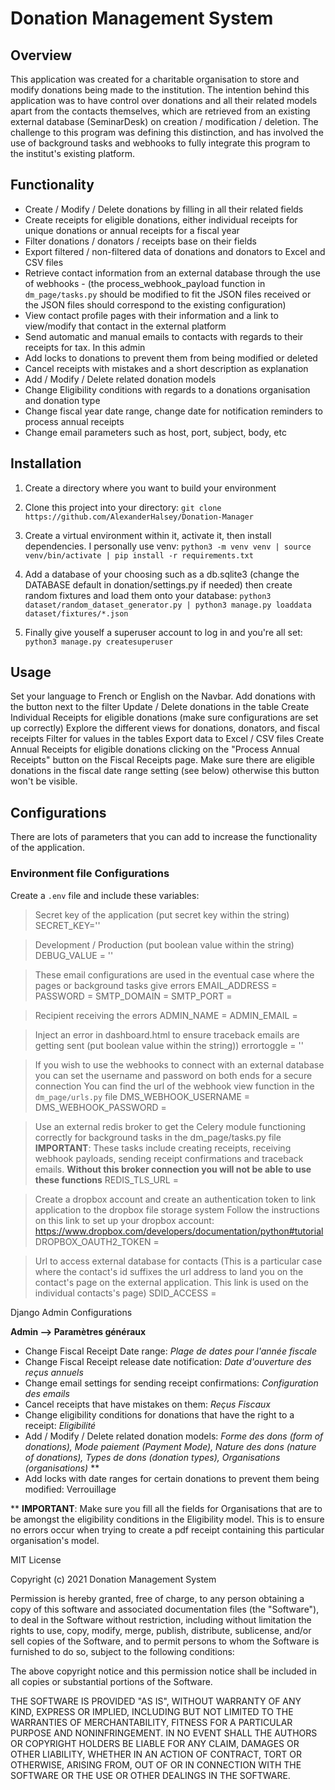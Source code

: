 # Donation Management System


## Overview

This application was created for a charitable organisation to store and modify donations being made to the institution. The intention behind this application was to have control over donations and all their related models apart from the contacts themselves, which are retrieved from an existing external database (SeminarDesk) on creation / modification / deletion. The challenge to this program was defining this distinction, and has involved the use of background tasks and webhooks to fully integrate this program to the institut's existing platform.


## Functionality

- Create / Modify / Delete donations by filling in all their related fields
- Create receipts for eligible donations, either individual receipts for unique donations or annual receipts for a fiscal year
- Filter donations / donators / receipts base on their fields
- Export filtered / non-filtered data of donations and donators to Excel and CSV files
- Retrieve contact information from an external database through the use of webhooks - (the process_webhook_payload function in `dm_page/tasks.py` should be modified to fit the JSON files received or the JSON files should correspond to the existing configuration)
- View contact profile pages with their information and a link to view/modify that contact in the external platform
- Send automatic and manual emails to contacts with regards to their receipts for tax.
In this admin 
- Add locks to donations to prevent them from being modified or deleted
- Cancel receipts with mistakes and a short description as explanation
- Add / Modify / Delete related donation models
- Change Eligibility conditions with regards to a donations organisation and donation type
- Change fiscal year date range, change date for notification reminders to process annual receipts
- Change email parameters such as host, port, subject, body, etc


## Installation 

1. Create a directory where you want to build your environment

2. Clone this project into your directory: `git clone https://github.com/AlexanderHalsey/Donation-Manager`

3. Create a virtual environment within it, activate it, then install dependencies. I personally use venv: `python3 -m venv venv | source venv/bin/activate | pip install -r requirements.txt`

4. Add a database of your choosing such as a db.sqlite3 (change the DATABASE default in donation/settings.py if needed) then create random fixtures and load them onto your database: `python3 dataset/random_dataset_generator.py | python3 manage.py loaddata dataset/fixtures/*.json`

5. Finally give youself a superuser account to log in and you're all set: `python3 manage.py createsuperuser`


## Usage

Set your language to French or English on the Navbar. 
Add donations with the button next to the filter
Update / Delete donations in the table
Create Individual Receipts for eligible donations (make sure configurations are set up correctly)
Explore the different views for donations, donators, and fiscal receipts
Filter for values in the tables
Export data to Excel / CSV files
Create Annual Receipts for eligible donations clicking on the "Process Annual Receipts" button on the Fiscal Receipts page. Make sure there are eligible donations in the fiscal date range setting (see below) otherwise this button won't be visible.


## Configurations

There are lots of parameters that you can add to increase the functionality of the application.

### Environment file Configurations

Create a `.env` file and include these variables:

> Secret key of the application (put secret key within the string)
SECRET_KEY=''  

> Development / Production (put boolean value within the string)
DEBUG_VALUE = ''

> These email configurations are used in the eventual case where the pages or background tasks give errors
EMAIL_ADDRESS =
PASSWORD = 
SMTP_DOMAIN = 
SMTP_PORT = 

> Recipient receiving the errors
ADMIN_NAME = 
ADMIN_EMAIL = 

> Inject an error in dashboard.html to ensure traceback emails are getting sent (put boolean value within the string))
errortoggle = ''

> If you wish to use the webhooks to connect with an external database you can set the username and password on both ends for a secure connection
>You can find the url of the webhook view function in the `dm_page/urls.py` file
DMS_WEBHOOK_USERNAME = 
DMS_WEBHOOK_PASSWORD = 

> Use an external redis broker to get the Celery module functioning correctly for background tasks in the dm_page/tasks.py file
> **IMPORTANT**: These tasks include creating receipts, receiving webhook payloads, sending receipt confirmations and traceback emails. **Without this broker connection you will not be able to use these functions**
REDIS_TLS_URL = 

> Create a dropbox account and create an authentication token to link application to the dropbox file storage system
> Follow the instructions on this link to set up your dropbox account: https://www.dropbox.com/developers/documentation/python#tutorial
DROPBOX_OAUTH2_TOKEN = 

> Url to access external database for contacts (This is a particular case where the contact's id suffixes the url address to land you on the contact's page on the external application. This link is used on the individual contacts's page)
SDID_ACCESS = 



Django Admin Configurations

**Admin --> Paramètres généraux**
- Change Fiscal Receipt Date range: *Plage de dates pour l'année fiscale*
- Change Fiscal Receipt release date notification: *Date d'ouverture des reçus annuels*
- Change email settings for sending receipt confirmations: *Configuration des emails*
- Cancel receipts that have mistakes on them: *Reçus Fiscaux*
- Change eligibility conditions for donations that have the right to a receipt: *Eligibilité*
- Add / Modify / Delete related donation models: *Forme des dons (form of donations), Mode paiement (Payment Mode), Nature des dons (nature of donations), Types de dons (donation types), Organisations (organisations)* **
- Add locks with date ranges for certain donations to prevent them being modified: Verrouillage

** **IMPORTANT**: Make sure you fill all the fields for Organisations that are to be amongst the eligibility conditions in the Eligibility model. This is to ensure no errors occur when trying to create a pdf receipt containing this particular organisation's model.




MIT License

Copyright (c) 2021 Donation Management System

Permission is hereby granted, free of charge, to any person obtaining a copy
of this software and associated documentation files (the "Software"), to deal
in the Software without restriction, including without limitation the rights
to use, copy, modify, merge, publish, distribute, sublicense, and/or sell
copies of the Software, and to permit persons to whom the Software is
furnished to do so, subject to the following conditions:

The above copyright notice and this permission notice shall be included in all
copies or substantial portions of the Software.

THE SOFTWARE IS PROVIDED "AS IS", WITHOUT WARRANTY OF ANY KIND, EXPRESS OR
IMPLIED, INCLUDING BUT NOT LIMITED TO THE WARRANTIES OF MERCHANTABILITY,
FITNESS FOR A PARTICULAR PURPOSE AND NONINFRINGEMENT. IN NO EVENT SHALL THE
AUTHORS OR COPYRIGHT HOLDERS BE LIABLE FOR ANY CLAIM, DAMAGES OR OTHER
LIABILITY, WHETHER IN AN ACTION OF CONTRACT, TORT OR OTHERWISE, ARISING FROM,
OUT OF OR IN CONNECTION WITH THE SOFTWARE OR THE USE OR OTHER DEALINGS IN THE
SOFTWARE.